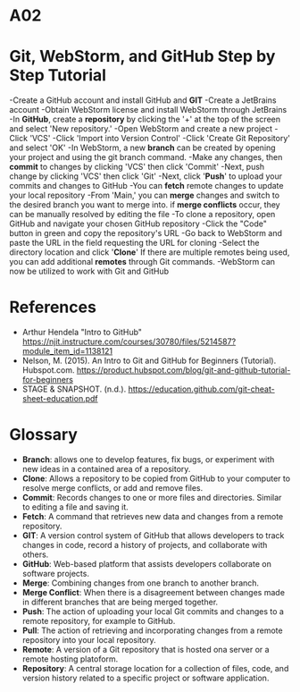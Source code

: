 # A02
# Git, WebStorm, and GitHub Step by Step Tutorial

-Create a GitHub account and install GitHub and **GIT**
-Create a JetBrains account
-Obtain WebStorm license and install WebStorm through JetBrains
-In **GitHub**, create a **repository** by clicking the '+' at the top of the screen and select 'New repository.'
-Open WebStorm and create a new project
-Click 'VCS'
-Click 'Import into Version Control'
-Click 'Create Git Repository' and select 'OK'
-In WebStorm, a new **branch** can be created by opening your project and using the git branch command.
-Make any changes, then **commit** to changes by clicking 'VCS' then click 'Commit'
-Next, push change by clicking 'VCS' then click 'Git'
-Next, click '**Push**' to upload your commits and changes to GitHub
-You can **fetch** remote changes to update your local repository
-From 'Main,' you can **merge** changes and switch to the desired branch you want to merge into.
if **merge conflicts** occur, they can be manually resolved by editing the file
-To clone a repository, open GitHub and navigate your chosen GitHub repository
-Click the "Code" button in green and copy the repository's URL
-Go back to WebStorm and paste the URL in the field requesting the URL for cloning
-Select the directory location and click '**Clone**'
If there are multiple remotes being used, you can add additional **remotes** through Git commands.
-WebStorm can now be utilized to work with Git and GitHub

# References
- Arthur Hendela "Intro to GitHub" https://njit.instructure.com/courses/30780/files/5214587?module_item_id=1138121
- Nelson, M. (2015). An Intro to Git and GitHub for Beginners (Tutorial). Hubspot.com. https://product.hubspot.com/blog/git-and-github-tutorial-for-beginners
- STAGE & SNAPSHOT. (n.d.). https://education.github.com/git-cheat-sheet-education.pdf

# Glossary

- **Branch**: allows one to develop features, fix bugs, or experiment with new ideas in a contained area of a repository.
- **Clone**: Allows a repository to be copied from GitHub to your computer to resolve merge conflicts, or add and remove files.
- **Commit**: Records changes to one or more files and directories. Similar to editing a file and saving it.
- **Fetch**: A command that retrieves new data and changes from a remote repository.
- **GIT**: A version control system of GitHub that allows developers to track changes in code, record a history of projects, and collaborate with others.
- **GitHub**: Web-based platform that assists developers collaborate on software projects.
- **Merge**: Combining changes from one branch to another branch.
- **Merge Conflict**: When there is a disagreement between changes made in different branches that are being merged together.
- **Push**: The action of uploading your local Git commits and changes to a remote repository, for example to GitHub.
- **Pull**: The action of retrieving and incorporating changes from a remote repository into your local repository.
- **Remote**: A version of a Git repository that is hosted ona server or a remote hosting platoform.
- **Repository**: A central storage location for a collection of files, code, and version history related to a specific project or software application. 

